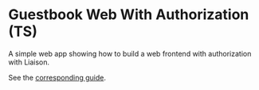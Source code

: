 # Guestbook Web With Authorization (TS)

A simple web app showing how to build a web frontend with authorization with Liaison.

See the [corresponding guide](https://liaison.dev/docs/v1/introduction/authorization?language=ts).

